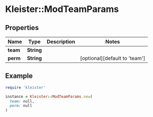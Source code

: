 # Kleister::ModTeamParams

## Properties

| Name | Type | Description | Notes |
| ---- | ---- | ----------- | ----- |
| **team** | **String** |  |  |
| **perm** | **String** |  | [optional][default to &#39;team&#39;] |

## Example

```ruby
require 'kleister'

instance = Kleister::ModTeamParams.new(
  team: null,
  perm: null
)
```


